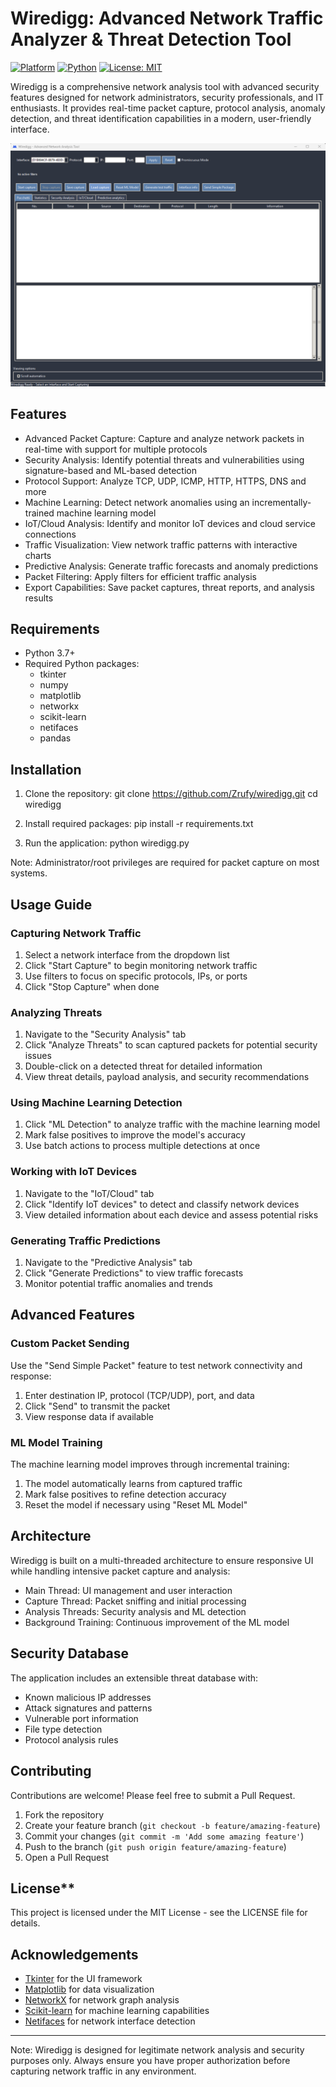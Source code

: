 # Wiredigg: Advanced Network Traffic Analyzer & Threat Detection Tool

[![Platform](https://img.shields.io/badge/platform-Windows-blue)](https://github.com/yourusername/wiredigg)
[![Python](https://img.shields.io/badge/python-3.7%2B-brightgreen)](https://www.python.org/)
[![License: MIT](https://img.shields.io/badge/License-MIT-yellow.svg)](LICENSE)

Wiredigg is a comprehensive network analysis tool with advanced security features designed for network administrators, security professionals, and IT enthusiasts. It provides real-time packet capture, protocol analysis, anomaly detection, and threat identification capabilities in a modern, user-friendly interface.

![Wiredigg Main Interface](Screenshot.png)

## Features

- Advanced Packet Capture: Capture and analyze network packets in real-time with support for multiple protocols
- Security Analysis: Identify potential threats and vulnerabilities using signature-based and ML-based detection
- Protocol Support: Analyze TCP, UDP, ICMP, HTTP, HTTPS, DNS and more
- Machine Learning: Detect network anomalies using an incrementally-trained machine learning model
- IoT/Cloud Analysis: Identify and monitor IoT devices and cloud service connections
- Traffic Visualization: View network traffic patterns with interactive charts
- Predictive Analysis: Generate traffic forecasts and anomaly predictions
- Packet Filtering: Apply filters for efficient traffic analysis
- Export Capabilities: Save packet captures, threat reports, and analysis results

## Requirements

- Python 3.7+
- Required Python packages:
  - tkinter
  - numpy
  - matplotlib
  - networkx
  - scikit-learn
  - netifaces
  - pandas

## Installation

1. Clone the repository:
     git clone https://github.com/Zrufy/wiredigg.git
   cd wiredigg
   
2. Install required packages:
     pip install -r requirements.txt
   
3. Run the application:
     python wiredigg.py
   
Note: Administrator/root privileges are required for packet capture on most systems.

## Usage Guide

### Capturing Network Traffic

1. Select a network interface from the dropdown list
2. Click "Start Capture" to begin monitoring network traffic
3. Use filters to focus on specific protocols, IPs, or ports
4. Click "Stop Capture" when done

### Analyzing Threats

1. Navigate to the "Security Analysis" tab
2. Click "Analyze Threats" to scan captured packets for potential security issues
3. Double-click on a detected threat for detailed information
4. View threat details, payload analysis, and security recommendations

### Using Machine Learning Detection

1. Click "ML Detection" to analyze traffic with the machine learning model
2. Mark false positives to improve the model's accuracy
3. Use batch actions to process multiple detections at once

### Working with IoT Devices

1. Navigate to the "IoT/Cloud" tab
2. Click "Identify IoT devices" to detect and classify network devices
3. View detailed information about each device and assess potential risks

### Generating Traffic Predictions

1. Navigate to the "Predictive Analysis" tab
2. Click "Generate Predictions" to view traffic forecasts
3. Monitor potential traffic anomalies and trends

## Advanced Features

### Custom Packet Sending

Use the "Send Simple Packet" feature to test network connectivity and response:

1. Enter destination IP, protocol (TCP/UDP), port, and data
2. Click "Send" to transmit the packet
3. View response data if available

### ML Model Training

The machine learning model improves through incremental training:

1. The model automatically learns from captured traffic
2. Mark false positives to refine detection accuracy
3. Reset the model if necessary using "Reset ML Model"

## Architecture

Wiredigg is built on a multi-threaded architecture to ensure responsive UI while handling intensive packet capture and analysis:

- Main Thread: UI management and user interaction
- Capture Thread: Packet sniffing and initial processing
- Analysis Threads: Security analysis and ML detection
- Background Training: Continuous improvement of the ML model

## Security Database

The application includes an extensible threat database with:

- Known malicious IP addresses
- Attack signatures and patterns
- Vulnerable port information
- File type detection
- Protocol analysis rules

## Contributing

Contributions are welcome! Please feel free to submit a Pull Request.

1. Fork the repository
2. Create your feature branch (`git checkout -b feature/amazing-feature`)
3. Commit your changes (`git commit -m 'Add some amazing feature'`)
4. Push to the branch (`git push origin feature/amazing-feature`)
5. Open a Pull Request

## License**

This project is licensed under the MIT License - see the LICENSE file for details.

## Acknowledgements

- [Tkinter](https://docs.python.org/3/library/tkinter.html) for the UI framework
- [Matplotlib](https://matplotlib.org/) for data visualization
- [NetworkX](https://networkx.org/) for network graph analysis
- [Scikit-learn](https://scikit-learn.org/) for machine learning capabilities
- [Netifaces](https://pypi.org/project/netifaces/) for network interface detection

---

Note: Wiredigg is designed for legitimate network analysis and security purposes only. Always ensure you have proper authorization before capturing network traffic in any environment.
